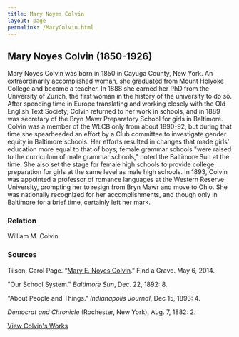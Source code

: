 ```yaml
---
title: Mary Noyes Colvin
layout: page
permalink: /MaryColvin.html
---
```


## Mary Noyes Colvin (1850-1926)

Mary Noyes Colvin was born in 1850 in Cayuga County, New York. An extraordinarily accomplished woman, she graduated from Mount Holyoke College and became a teacher. In 1888 she earned her PhD from the University of Zurich, the first woman in the history of the university to do so. After spending time in Europe translating and working closely with the Old English Text Society, Colvin returned to her work in schools, and in 1889 was secretary of the Bryn Mawr Preparatory School for girls in Baltimore. Colvin was a member of the WLCB only from about 1890-92, but during that time she spearheaded an effort by a Club committee to investigate gender equity in Baltimore schools. Her efforts resulted in changes that made girls’ education more equal to that of boys; female grammar schools "were raised to the curriculum of male grammar schools," noted the Baltimore Sun at the time. She also set the stage for female high schools to provide college preparation for girls at the same level as male high schools. In 1893, Colvin was appointed a professor of romance languages at the Western Reserve University, prompting her to resign from Bryn Mawr and move to Ohio. She was nationally recognized for her accomplishments, and though only in Baltimore for a brief time, certainly left her mark. 

### Relation
William M. Colvin

### Sources
Tilson, Carol Page. “[Mary E. Noyes Colvin](https://www.findagrave.com/memorial/129320541/mary-e.-colvin).” Find a Grave. May 6, 2014. 

"Our School System." *Baltimore Sun*, Dec. 22, 1892: 8.

"About People and Things." *Indianapolis Journal*, Dec 15, 1893: 4.

*Democrat and Chronicle* (Rochester, New York), Aug. 7, 1882: 2.

[View Colvin's Works](https://wlcb.github.io/archive/browse.html#colvin)

